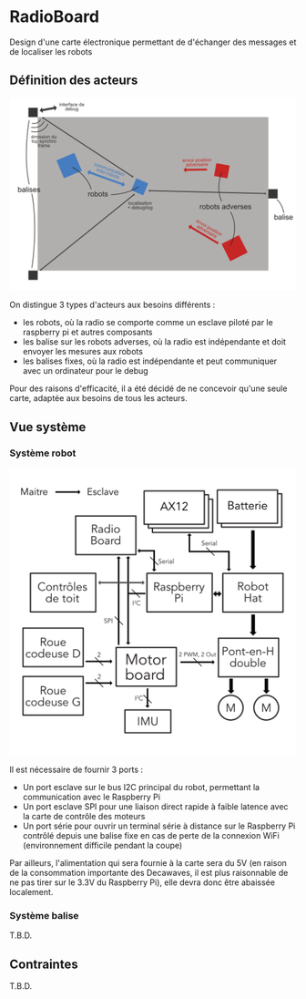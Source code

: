 # RadioBoard

Design d'une carte électronique permettant de d'échanger des messages et de localiser les robots

## Définition des acteurs

![radio global](/radio-global.png)

On distingue 3 types d'acteurs aux besoins différents :

* les robots, où la radio se comporte comme un esclave piloté par le raspberry pi et autres composants
* les balise sur les robots adverses, où la radio est indépendante et doit envoyer les mesures aux robots
* les balises fixes, où la radio est indépendante et peut communiquer avec un ordinateur pour le debug

Pour des raisons d'efficacité, il a été décidé de ne concevoir qu'une seule carte, adaptée aux besoins de tous les acteurs.

## Vue système

### Système robot

![archi robot](/architecture-robot.png)

Il est nécessaire de fournir 3 ports :
* Un port esclave sur le bus I2C principal du robot, permettant la communication avec le Raspberry Pi
* Un port esclave SPI pour une liaison direct rapide à faible latence avec la carte de contrôle des moteurs
* Un port série pour ouvrir un terminal série à distance sur le Raspberry Pi contrôlé depuis une balise fixe en cas de perte de la connexion WiFi (environnement difficile pendant la coupe)

Par ailleurs, l'alimentation qui sera fournie à la carte sera du 5V (en raison de la consommation importante des Decawaves, il est plus raisonnable de ne pas tirer sur le 3.3V du Raspberry Pi), elle devra donc être abaissée localement.

### Système balise

T.B.D.

## Contraintes

T.B.D.
